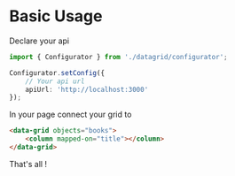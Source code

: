 # Basic Usage

Declare your api 

```` ts
import { Configurator } from './datagrid/configurator';

Configurator.setConfig({
    // Your api url
    apiUrl: 'http://localhost:3000'
});
````

In your page connect your grid to 

```` html
<data-grid objects="books">
    <column mapped-on="title"></column>
</data-grid>
````

That's all !

